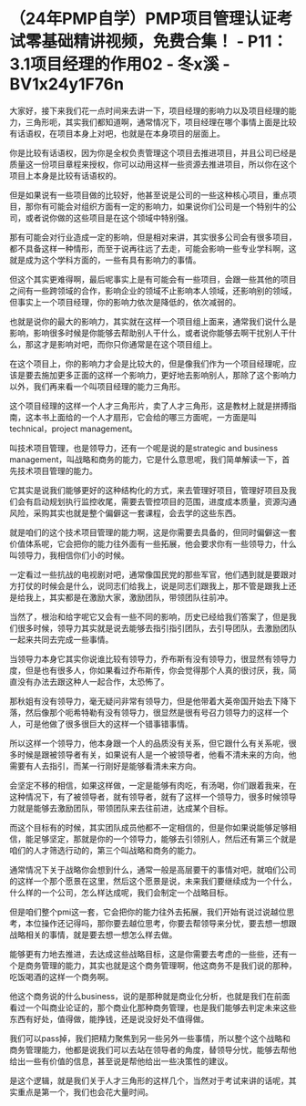 # （24年PMP自学）PMP项目管理认证考试零基础精讲视频，免费合集！ - P11：3.1项目经理的作用02 - 冬x溪 - BV1x24y1F76n

大家好，接下来我们花一点时间来去讲一下，项目经理的影响力以及项目经理的能力，三角形呃，其实我们都知道啊，通常情况下，项目经理在哪个事情上面是比较有话语权，在项目本身上对吧，也就是在本身项目的层面上。

你是比较有话语权，因为你是全权负责管理这个项目去推进项目，并且公司已经是质量这一份项目章程来授权，你可以动用这样一些资源去推进项目，所以你在这个项目上本身是比较有话语权的。

但是如果说有一些项目做的比较好，他甚至说是公司的一些这种核心项目，重点项目，那你有可能会对组织方面有一定的影响力，如果说你们公司是一个特别牛的公司，或者说你做的这些项目是在这个领域中特别强。

那有可能会对行业造成一定的影响，但是相对来讲，其实很多公司会有很多项目，都不具备这样一种情形，而至于说再往远了去走，可能会影响一些专业学科啊，这就是成为这个学科方面的，一些有具有影响力的事情。

但这个其实更难得啊，最后呢事实上是有可能会有一些项目，会跟一些其他的项目之间有一些跨领域的合作，影响企业的领域不止影响本人领域，还影响别的领域，但事实上一个项目经理，你的影响力依次是降低的，依次减弱的。

也就是说你的最大的影响力，其实就在这样一个项目组上面来，通常我们说什么是影响，影响很多时候是你能够去帮助别人干什么，或者说你能够去啊干扰别人干什么，那这才是影响对吧，而你只你通常是在这个项目组上。

在这个项目上，你的影响力才会是比较大的，但是像我们作为一个项目经理呢，应该是要去施加更多正面的这样一个影响力，更好地去影响别人，那除了这个影响力以外，我们再来看一个叫项目经理的能力三角形。

这个项目经理的这样一个人才三角形片，卖了人才三角形，这是教材上就是拼搏指南，这本书上面给的一个人才扇形，它会给的哪三方面呢，一方面是叫technical，project management。

叫技术项目管理，也是领导力，还有一个呢是说的是strategic and business management，叫战略和商务的能力，它是什么意思呢，我们简单解读一下，首先技术项目管理的能力。

它其实是说我们能够更好的这种结构化的方式，来去管理好项目，管理好项目及我们会有启动规划执行监控收尾，需要去管控项目的范围，进度成本质量，资源沟通风险，采购其实也就是整个偏僻这一套课程，会去学的这些东西。

就是咱们的这个技术项目管理的能力啊，这是你需要去具备的，但同时偏僻这一套价值体系呢，它会把你的能力往外面有一些拓展，他会要求你有一些领导力，什么叫领导力，我相信你们小的时候。

一定看过一些抗战的电视剧对吧，通常像国民党的那些军官，他们遇到就是要跟对方打仗的时候会是什么，说同志们给我上，说是同志们跟我上，那不管是跟我上还是给我上，其实都是在激励大家，激励团队，带领团队往前冲。

当然了，根治和给字呢它又会有一些不同的影响，历史已经给我们答案了，但是我们很多时候，领导力其实就是说去能够去指引指引团队，去引导团队，去激励团队一起来共同去完成一些事情。

当领导力本身它其实你说谁比较有领导力，乔布斯有没有领导力，很显然有领导力度，但是也有很多人，你如果看过乔布斯传，你会觉得那个人真的很讨厌，我，简直没有办法去跟这种人一起合作，太恐怖了。

那秋姐有没有领导力，毫无疑问非常有领导力，但是他带着大英帝国开始去下降下落，然后像那个呃希特勒有没有领导力，很显然是很有号召力领导力的这样一个人，可是他做了很多很巨大的这样一个错事错事情。

所以这样一个领导力，他本身跟一个人的品质没有关系，但它跟什么有关系呢，很多时候是跟被领导者有关，如果说有人是一个被领导者，他看不清未来的方向，他需要有人去指引，而某一行刚好是能够看清未来方向。

会坚定不移的相信，如果这样做，一定是能够有肉吃，有汤喝，你们跟着我来，在这种情况下，有了被领导者，就有领导者，就有了这样一个领导力，很多时候领导力就是能够去激励团队，带领团队来去往前进，达成某个目标。

而这个目标有的时候，其实团队成员他都不一定相信的，但是你如果说能够足够相信，能足够坚定，那就是你的一个领导力，能够去引领别人，然后还有第三个就是咱们的人才筛选行动的，第三个叫战略和商务的能力。

通常情况下关于战略你会想到什么，通常一般是高层要干的事情对吧，就咱们公司的这样一个那个愿景在这里，然后这个愿景是说，未来我们要继续成为一个什么，什么样的一个公司，怎么样达成呢，我们会制定一个战略目标。

但是咱们整个pmi这一套，它会把你的能力往外去拓展，我们开始有说过说越位思考，本位操作还记得吗，那你要去越位思考，你要去帮领导来分忧，要去想一想跟战略相关的事情，就是要去想一想怎么样去做。

能够更有力地去推进，去达成这些战略目标，这是你需要去考虑的一些些，还有一个是商务管理的能力，其实也就是这个商务管理啊，他这商务不是我们说的那种，吃饭喝酒的这样一个商务啊。

他这个商务说的什么business，说的是那种就是商业化分析，也就是我们在前面看过一个叫商业论证的，那个商业化那种商务管理，也是我们能够去判定未来这些东西有好处，值得做，能挣钱，还是说没好处不值得做。

我们可以pass掉，我们把精力聚焦到另一些另外一些事情，所以整个这个战略和商务管理能力，他都是说我们可以去站在领导者的角度，替领导分忧，能够去帮他给出一些有价值的信息，甚至说是帮他给出一些决策性的建议。

是这个逻辑，就是我们关于人才三角形的这样几个，当然对于考试来讲的话呢，其实重点是第一个，我们也会花大量时间。

